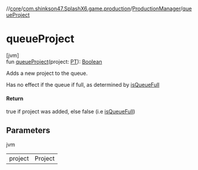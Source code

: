 //[core](../../../index.md)/[com.shinkson47.SplashX6.game.production](../index.md)/[ProductionManager](index.md)/[queueProject](queue-project.md)

# queueProject

[jvm]\
fun [queueProject](queue-project.md)(project: [PT](index.md)): [Boolean](https://kotlinlang.org/api/latest/jvm/stdlib/kotlin/-boolean/index.html)

Adds a new project to the queue.

Has no effect if the queue if full, as determined by [isQueueFull](is-queue-full.md)

#### Return

true if project was added, else false (i.e [isQueueFull](is-queue-full.md))

## Parameters

jvm

| | |
|---|---|
| project | Project |
